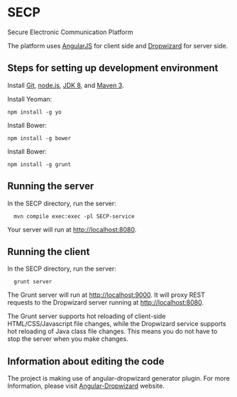 # SECP
Secure Electronic Communication Platform

The platform uses [AngularJS](http://angularjs.org) for client side and [Dropwizard](http://dropwizard.codahale.com) for server side.

##	Steps for setting up development environment
Install [Git](http://git-scm.com), [node.js](http://nodejs.org), [JDK 8](https://www.java.com), and [Maven 3](http://maven.apache.org/).

Install Yeoman:

    npm install -g yo

Install Bower:

    npm install -g bower

Install Bower:

    npm install -g grunt

## Running the server

In the SECP directory, run the server:

      mvn compile exec:exec -pl SECP-service

Your server will run at [http://localhost:8080](http://localhost:8080).

## Running the client

In the SECP directory, run the server:

      grunt server

The Grunt server will run at [http://localhost:9000](http://localhost:9000).  It will proxy REST requests to the Dropwizard server running at [http://localhost:8080](http://localhost:8080).

The Grunt server supports hot reloading of client-side HTML/CSS/Javascript file changes, while the Dropwizard service supports hot reloading of Java class file changes. This means you do not have to stop the server when you make changes.

##	Information about editing the code

The project is making use of angular-dropwizard generator plugin. For more Information, please visit [Angular-Dropwizard](https://www.npmjs.com/package/generator-angular-dropwizard) website.
